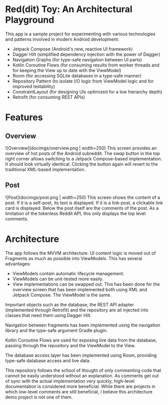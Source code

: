 # Red(dit) Toy: An Architectural Playground
This app is a sample project for experimenting with various technologies and patterns involved in modern Android development:

- Jetpack Compose (Android's new, reactive UI framework)
- Dagger Hilt (simplified dependency injection with the power of Dagger)
- Navigation Graphs (for type-safe navigation between UI parts)
- Kotlin Coroutine Flows (for consuming results from worker threads and for keeping the View up to date with the ViewModel)
- Room (for accessing SQLite databases in a type-safe manner)
- Repository Pattern (to isolate I/O logic from ViewModel logic and for improved testability)
- ConstraintLayout (for designing UIs optimized for a low hierarchy depth)
- Retrofit (for consuming REST APIs)

# Features

## Overview
![Overview](docimgs/overview.png | width=250)
This screen provides an overview of hot posts of the Android subreddit. The _swap_ button in the top right corner allows switching to a Jetpack Compose-based implementation. It should look virtually identical. Clicking the button again will revert to the traditional XML-based implementation.

## Post
![Post](docimgs/post.png | width=250)
This screen shows the content of a post. If it is a self-post, its text is displayed. If it is a link-post, a clickable link card is displayed. Below the post itself are the comments of the post. As a limitation of the tokenless Reddit API, this only displays the top level comments.

# Architecture
The app follows the MVVM architecture. UI content logic is moved out of Fragments as much as possible into ViewModels. This has several advantages:
- ViewModels contain automatic lifecycle management.
- ViewModels can be unit-tested more easily.
- View implementations can be swapped out. This has been done for the overview screen that has been implemented both using XML and Jetpack Compose. The ViewModel is the same.

Important objects such as the database, the REST API adapter (implemented through Retrofit) and the repository are all injected into classes that need them using Dagger Hilt. 

Navigation between fragments has been implemented using the navigation library and the type-safe argument Gradle plugin.

Kotlin Coroutine Flows are used for exposing live data from the database, passing through the repository and the ViewModel to the View.

The database access layer has been implemented using Room, providing type-safe database access and live data.

This repository follows the school of thought of only commenting code that cannot be easily understood without an explanation. As comments get out of sync with the actual implementation very quickly, high-level documentation is considered more beneficial.
While there are projects in which low-level comments are still beneficial, I believe this architecture demo project is not one of them.